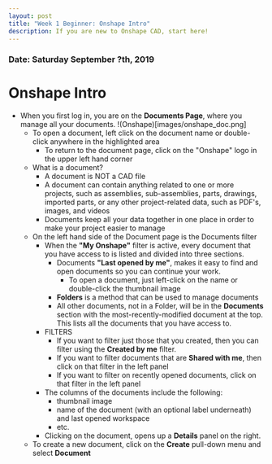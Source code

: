 ```yaml
---
layout: post
title: "Week 1 Beginner: Onshape Intro"
description: If you are new to Onshape CAD, start here! 
---
```


### Date: Saturday September ?th, 2019
# Onshape Intro
* When you first log in, you are on the **Documents Page**, where you manage all your documents. !(Onshape)[images/onshape_doc.png]
  * To open a document, left click on the document name or double-click anywhere in the highlighted area
    * To return to the document page, click on the "Onshape" logo in the upper left hand corner
  * What is a document?
    * A document is NOT a CAD file
    * A document can contain anything related to one or more projects, such as assemblies, sub-assemblies, parts, drawings, imported parts, or any other project-related data, such as PDF's, images, and videos
    * Documents keep all your data together in one place in order to make your project easier to manage
  * On the left hand side of the Document page is the Documents filter 
    * When the **"My Onshape"** filter is active, every document that you have access to is listed and divided into three sections.
      * Documents **"Last opened by me"**, makes it easy to find and open documents so you can continue your work.
        * To open a document, just left-click on the name or double-click the thumbnail image
      * **Folders** is a method that can be used to manage documents
      * All other documents, not in a Folder, will be in the **Documents** section with the most-recently-modified document at the top.  This lists all the documents that you have access to.  
    * FILTERS
      * If you want to filter just those that you created, then you can filter using the **Created by me** filter.
      * If you want to filter documents that are **Shared with me**, then click on that filter in the left panel
      * If you want to filter on recently opened documents, click on that filter in the left panel
    * The columns of the documents include the following:
      * thumbnail image
      * name of the document (with an optional label underneath) and last opened workspace
      * etc.
    * Clicking on the document, opens up a **Details** panel on the right.
  * To create a new document, click on the **Create** pull-down menu and select **Document**
